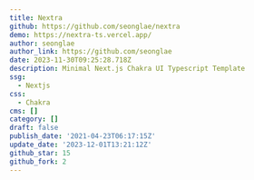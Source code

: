 ```yaml
---
title: Nextra
github: https://github.com/seonglae/nextra
demo: https://nextra-ts.vercel.app/
author: seonglae
author_link: https://github.com/seonglae
date: 2023-11-30T09:25:28.718Z
description: Minimal Next.js Chakra UI Typescript Template
ssg:
  - Nextjs
css:
  - Chakra
cms: []
category: []
draft: false
publish_date: '2021-04-23T06:17:15Z'
update_date: '2023-12-01T13:21:12Z'
github_star: 15
github_fork: 2
---
```

